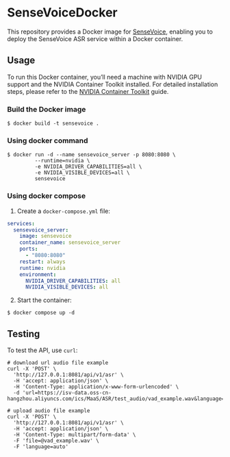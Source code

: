 # SenseVoiceDocker

This repository provides a Docker image for [SenseVoice](https://github.com/FunAudioLLM/SenseVoice), enabling you to deploy the SenseVoice ASR service within a Docker container.

## Usage

To run this Docker container, you’ll need a machine with NVIDIA GPU support and the NVIDIA Container Toolkit installed. For detailed installation steps, please refer to the [NVIDIA Container Toolkit](https://notes.xiaowu.ai/%E5%BC%80%E5%8F%91%E7%AC%94%E8%AE%B0/AI/NVIDIA#%E5%AE%89%E8%A3%85+NVIDIA+Container+Toolkit) guide.

### Build the Docker image

```shell
$ docker build -t sensevoice .
```

### Using docker command

```shell
$ docker run -d --name sensevoice_server -p 8080:8080 \
         --runtime=nvidia \
         -e NVIDIA_DRIVER_CAPABILITIES=all \
         -e NVIDIA_VISIBLE_DEVICES=all \
         sensevoice
```

### Using docker compose

1. Create a `docker-compose.yml` file:
```yaml
services:
  sensevoice_server:
    image: sensevoice
    container_name: sensevoice_server
    ports:
      - "8080:8080"
    restart: always
    runtime: nvidia
    environment:
      NVIDIA_DRIVER_CAPABILITIES: all
      NVIDIA_VISIBLE_DEVICES: all
```
2. Start the container:
```shell
$ docker compose up -d
```

## Testing

To test the API, use `curl`:

```shell
# download url audio file example
curl -X 'POST' \
  'http://127.0.0.1:8081/api/v1/asr' \
  -H 'accept: application/json' \
  -H 'Content-Type: application/x-www-form-urlencoded' \
  -d 'url=https://isv-data.oss-cn-hangzhou.aliyuncs.com/ics/MaaS/ASR/test_audio/vad_example.wav&language=auto'

# upload audio file example
curl -X 'POST' \
  'http://127.0.0.1:8081/api/v1/asr' \
  -H 'accept: application/json' \
  -H 'Content-Type: multipart/form-data' \
  -F 'file=@vad_example.wav' \
  -F 'language=auto'
```